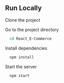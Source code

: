 
## Run Locally

Clone the project

Go to the project directory

```bash
  cd React_E-Commerce
```
Install dependencies

```bash
  npm install
```
Start the server

```bash
  npm start
```

